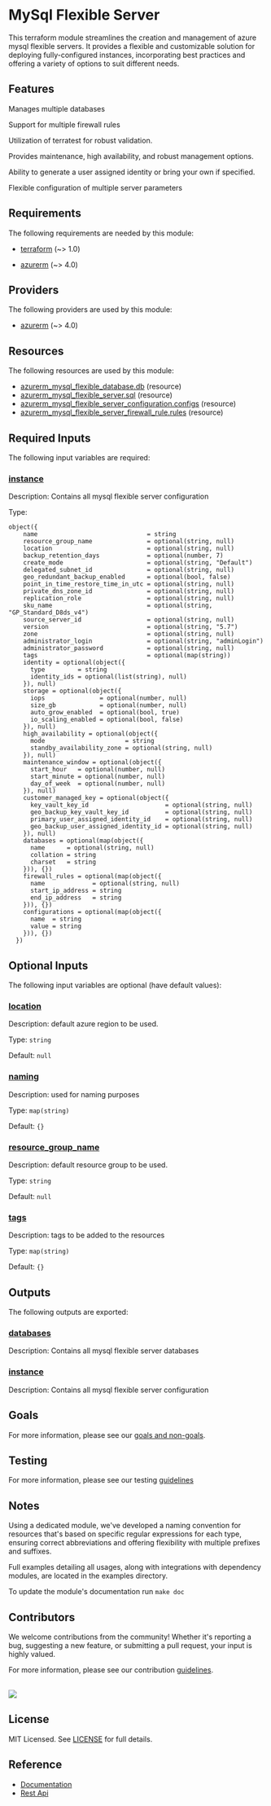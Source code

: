 # MySql Flexible Server

This terraform module streamlines the creation and management of azure mysql flexible servers. It provides a flexible and customizable solution for deploying fully-configured instances, incorporating best practices and offering a variety of options to suit different needs.

## Features

Manages multiple databases

Support for multiple firewall rules

Utilization of terratest for robust validation.

Provides maintenance, high availability, and robust management options.

Ability to generate a user assigned identity or bring your own if specified.

Flexible configuration of multiple server parameters

<!-- BEGIN_TF_DOCS -->
## Requirements

The following requirements are needed by this module:

- <a name="requirement_terraform"></a> [terraform](#requirement\_terraform) (~> 1.0)

- <a name="requirement_azurerm"></a> [azurerm](#requirement\_azurerm) (~> 4.0)

## Providers

The following providers are used by this module:

- <a name="provider_azurerm"></a> [azurerm](#provider\_azurerm) (~> 4.0)

## Resources

The following resources are used by this module:

- [azurerm_mysql_flexible_database.db](https://registry.terraform.io/providers/hashicorp/azurerm/latest/docs/resources/mysql_flexible_database) (resource)
- [azurerm_mysql_flexible_server.sql](https://registry.terraform.io/providers/hashicorp/azurerm/latest/docs/resources/mysql_flexible_server) (resource)
- [azurerm_mysql_flexible_server_configuration.configs](https://registry.terraform.io/providers/hashicorp/azurerm/latest/docs/resources/mysql_flexible_server_configuration) (resource)
- [azurerm_mysql_flexible_server_firewall_rule.rules](https://registry.terraform.io/providers/hashicorp/azurerm/latest/docs/resources/mysql_flexible_server_firewall_rule) (resource)

## Required Inputs

The following input variables are required:

### <a name="input_instance"></a> [instance](#input\_instance)

Description: Contains all mysql flexible server configuration

Type:

```hcl
object({
    name                              = string
    resource_group_name               = optional(string, null)
    location                          = optional(string, null)
    backup_retention_days             = optional(number, 7)
    create_mode                       = optional(string, "Default")
    delegated_subnet_id               = optional(string, null)
    geo_redundant_backup_enabled      = optional(bool, false)
    point_in_time_restore_time_in_utc = optional(string, null)
    private_dns_zone_id               = optional(string, null)
    replication_role                  = optional(string, null)
    sku_name                          = optional(string, "GP_Standard_D8ds_v4")
    source_server_id                  = optional(string, null)
    version                           = optional(string, "5.7")
    zone                              = optional(string, null)
    administrator_login               = optional(string, "adminLogin")
    administrator_password            = optional(string, null)
    tags                              = optional(map(string))
    identity = optional(object({
      type         = string
      identity_ids = optional(list(string), null)
    }), null)
    storage = optional(object({
      iops               = optional(number, null)
      size_gb            = optional(number, null)
      auto_grow_enabled  = optional(bool, true)
      io_scaling_enabled = optional(bool, false)
    }), null)
    high_availability = optional(object({
      mode                      = string
      standby_availability_zone = optional(string, null)
    }), null)
    maintenance_window = optional(object({
      start_hour   = optional(number, null)
      start_minute = optional(number, null)
      day_of_week  = optional(number, null)
    }), null)
    customer_managed_key = optional(object({
      key_vault_key_id                     = optional(string, null)
      geo_backup_key_vault_key_id          = optional(string, null)
      primary_user_assigned_identity_id    = optional(string, null)
      geo_backup_user_assigned_identity_id = optional(string, null)
    }), null)
    databases = optional(map(object({
      name      = optional(string, null)
      collation = string
      charset   = string
    })), {})
    firewall_rules = optional(map(object({
      name             = optional(string, null)
      start_ip_address = string
      end_ip_address   = string
    })), {})
    configurations = optional(map(object({
      name  = string
      value = string
    })), {})
  })
```

## Optional Inputs

The following input variables are optional (have default values):

### <a name="input_location"></a> [location](#input\_location)

Description: default azure region to be used.

Type: `string`

Default: `null`

### <a name="input_naming"></a> [naming](#input\_naming)

Description: used for naming purposes

Type: `map(string)`

Default: `{}`

### <a name="input_resource_group_name"></a> [resource\_group\_name](#input\_resource\_group\_name)

Description: default resource group to be used.

Type: `string`

Default: `null`

### <a name="input_tags"></a> [tags](#input\_tags)

Description: tags to be added to the resources

Type: `map(string)`

Default: `{}`

## Outputs

The following outputs are exported:

### <a name="output_databases"></a> [databases](#output\_databases)

Description: Contains all mysql flexible server databases

### <a name="output_instance"></a> [instance](#output\_instance)

Description: Contains all mysql flexible server configuration
<!-- END_TF_DOCS -->

## Goals

For more information, please see our [goals and non-goals](./GOALS.md).

## Testing

For more information, please see our testing [guidelines](./TESTING.md)

## Notes

Using a dedicated module, we've developed a naming convention for resources that's based on specific regular expressions for each type, ensuring correct abbreviations and offering flexibility with multiple prefixes and suffixes.

Full examples detailing all usages, along with integrations with dependency modules, are located in the examples directory.

To update the module's documentation run `make doc`

## Contributors

We welcome contributions from the community! Whether it's reporting a bug, suggesting a new feature, or submitting a pull request, your input is highly valued.

For more information, please see our contribution [guidelines](./CONTRIBUTING.md). <br><br>

<a href="https://github.com/cloudnationhq/terraform-azure-mysql/graphs/contributors">
  <img src="https://contrib.rocks/image?repo=cloudnationhq/terraform-azure-mysql" />
</a>

## License

MIT Licensed. See [LICENSE](https://github.com/cloudnationhq/terraform-azure-mysql/blob/main/LICENSE) for full details.

## Reference

- [Documentation](https://learn.microsoft.com/en-us/azure/mysql/flexible-server/overview)
- [Rest Api](https://learn.microsoft.com/en-us/rest/api/mysql/)
